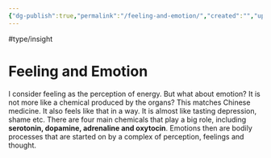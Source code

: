 ```yaml
---
{"dg-publish":true,"permalink":"/feeling-and-emotion/","created":"","updated":""}
---
```



<!-- Google tag (gtag.js) --> <script async src="https://www.googletagmanager.com/gtag/js?id=G-VTS8P5L3R1"></script> <script> window.dataLayer = window.dataLayer || []; function gtag(){dataLayer.push(arguments);} gtag('js', new Date()); gtag('config', 'G-VTS8P5L3R1'); </script>


#type/insight 

# Feeling and Emotion

I consider feeling as the perception of energy. But what about emotion? It is not more like a chemical produced by the organs? This matches Chinese medicine. It also feels like that in a way. It is almost like tasting depression, shame etc. There are four main chemicals that play a big role, including **serotonin, dopamine, adrenaline and oxytocin**. Emotions then are bodily processes that are started on by a complex of perception, feelings and thought.